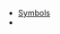 - [Symbols](https://oeis.org/wiki/List_of_LaTeX_mathematical_symbols#Set_and.2For_logic_notation)
- 